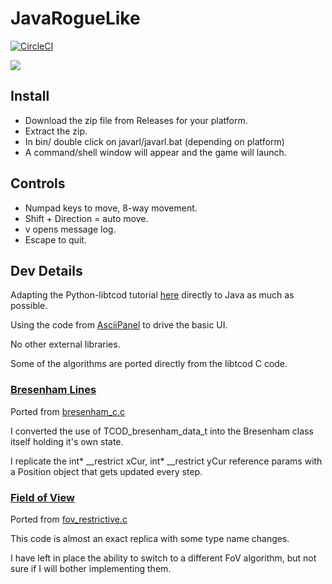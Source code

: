 # JavaRogueLike

[![CircleCI](https://dl.circleci.com/status-badge/img/gh/mikesouthron/JavaRogueLike/tree/master.svg?style=svg)](https://dl.circleci.com/status-badge/redirect/gh/mikesouthron/JavaRogueLike/tree/master)

![](https://i.imgur.com/FzwmyyE.png)

## Install

* Download the zip file from Releases for your platform.
* Extract the zip.
* In bin/ double click on javarl/javarl.bat (depending on platform)
* A command/shell window will appear and the game will launch.

## Controls

* Numpad keys to move, 8-way movement.
* Shift + Direction = auto move. 
* v opens message log.
* Escape to quit.

## Dev Details

Adapting the Python-libtcod tutorial [here](https://rogueliketutorials.com/tutorials/tcod/v2/) directly to Java as much as possible.

Using the code from [AsciiPanel](https://github.com/trystan/AsciiPanel) to drive the basic UI.

No other external libraries.

Some of the algorithms are ported directly from the libtcod C code.

### [Bresenham Lines](src/main/java/org/southy/rl/gen/Bresenham.java)

Ported from [bresenham_c.c](https://github.com/libtcod/libtcod/blob/develop/src/libtcod/bresenham_c.c)

I converted the use of TCOD_bresenham_data_t into the Bresenham class itself holding it's own state.

I replicate the int* __restrict xCur, int* __restrict yCur reference params with a Position object that gets updated every step.

### [Field of View](src/main/java/org/southy/rl/map/FoVRestrictiveShadowCasting.java)

Ported from [fov_restrictive.c](https://github.com/libtcod/libtcod/blob/develop/src/libtcod/fov_restrictive.c)

This code is almost an exact replica with some type name changes.

I have left in place the ability to switch to a different FoV algorithm, but not sure if I will bother implementing them.
